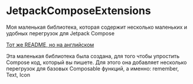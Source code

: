 # JetpackComposeExtensions

Моя маленькая библиотека, которая содержит несколько маленьких и удобных перегрузок для Jetpack Compose

[Тот же README, но на английском](/README.md)

Эта маленькая библиотека была создана, для того чтобы упростить Compose код, который вы пишете.
Для этого она добавляет несколько перегрузок для базовых Composable функций, а именно: remember, Text, Icon

[//]: # (TODO Задокументировать все функции)
